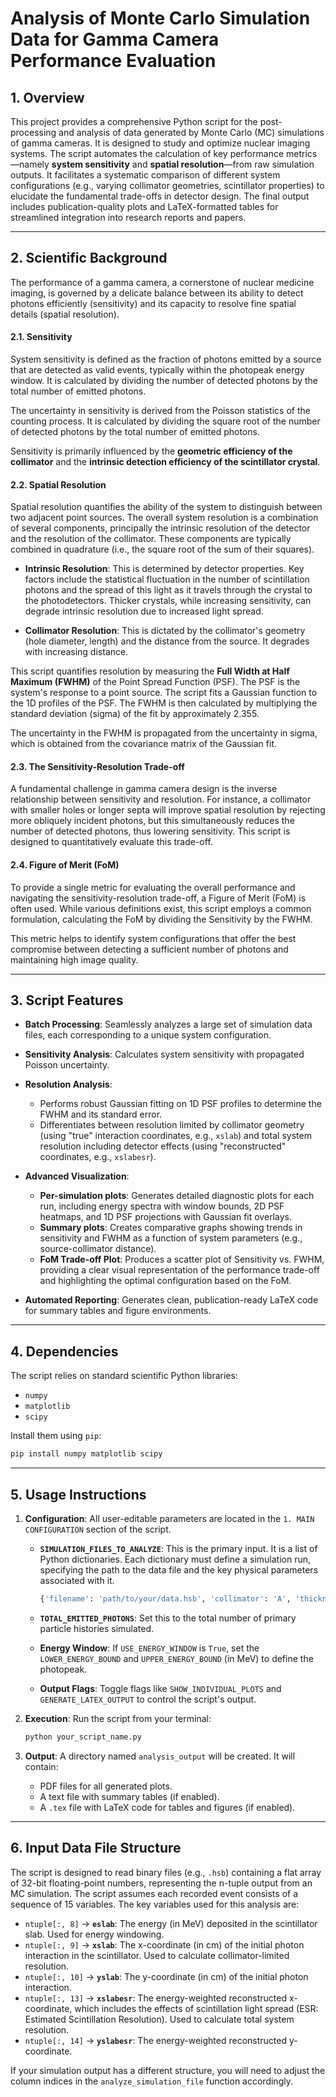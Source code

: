 # Analysis of Monte Carlo Simulation Data for Gamma Camera Performance Evaluation

## 1. Overview

This project provides a comprehensive Python script for the post-processing and analysis of data generated by Monte Carlo (MC) simulations of gamma cameras. It is designed to study and optimize nuclear imaging systems. The script automates the calculation of key performance metrics—namely **system sensitivity** and **spatial resolution**—from raw simulation outputs. It facilitates a systematic comparison of different system configurations (e.g., varying collimator geometries, scintillator properties) to elucidate the fundamental trade-offs in detector design. The final output includes publication-quality plots and LaTeX-formatted tables for streamlined integration into research reports and papers.

---

## 2. Scientific Background

The performance of a gamma camera, a cornerstone of nuclear medicine imaging, is governed by a delicate balance between its ability to detect photons efficiently (sensitivity) and its capacity to resolve fine spatial details (spatial resolution).

#### 2.1. Sensitivity

System sensitivity is defined as the fraction of photons emitted by a source that are detected as valid events, typically within the photopeak energy window. It is calculated by dividing the number of detected photons by the total number of emitted photons.

The uncertainty in sensitivity is derived from the Poisson statistics of the counting process. It is calculated by dividing the square root of the number of detected photons by the total number of emitted photons.

Sensitivity is primarily influenced by the **geometric efficiency of the collimator** and the **intrinsic detection efficiency of the scintillator crystal**.

#### 2.2. Spatial Resolution

Spatial resolution quantifies the ability of the system to distinguish between two adjacent point sources. The overall system resolution is a combination of several components, principally the intrinsic resolution of the detector and the resolution of the collimator. These components are typically combined in quadrature (i.e., the square root of the sum of their squares).

- **Intrinsic Resolution**: This is determined by detector properties. Key factors include the statistical fluctuation in the number of scintillation photons and the spread of this light as it travels through the crystal to the photodetectors. Thicker crystals, while increasing sensitivity, can degrade intrinsic resolution due to increased light spread.

- **Collimator Resolution**: This is dictated by the collimator's geometry (hole diameter, length) and the distance from the source. It degrades with increasing distance.

This script quantifies resolution by measuring the **Full Width at Half Maximum (FWHM)** of the Point Spread Function (PSF). The PSF is the system's response to a point source. The script fits a Gaussian function to the 1D profiles of the PSF. The FWHM is then calculated by multiplying the standard deviation (sigma) of the fit by approximately 2.355.

The uncertainty in the FWHM is propagated from the uncertainty in sigma, which is obtained from the covariance matrix of the Gaussian fit.

#### 2.3. The Sensitivity-Resolution Trade-off

A fundamental challenge in gamma camera design is the inverse relationship between sensitivity and resolution. For instance, a collimator with smaller holes or longer septa will improve spatial resolution by rejecting more obliquely incident photons, but this simultaneously reduces the number of detected photons, thus lowering sensitivity. This script is designed to quantitatively evaluate this trade-off.

#### 2.4. Figure of Merit (FoM)

To provide a single metric for evaluating the overall performance and navigating the sensitivity-resolution trade-off, a Figure of Merit (FoM) is often used. While various definitions exist, this script employs a common formulation, calculating the FoM by dividing the Sensitivity by the FWHM.

This metric helps to identify system configurations that offer the best compromise between detecting a sufficient number of photons and maintaining high image quality.

---

## 3. Script Features

- **Batch Processing**: Seamlessly analyzes a large set of simulation data files, each corresponding to a unique system configuration.

- **Sensitivity Analysis**: Calculates system sensitivity with propagated Poisson uncertainty.

- **Resolution Analysis**:
    - Performs robust Gaussian fitting on 1D PSF profiles to determine the FWHM and its standard error.
    - Differentiates between resolution limited by collimator geometry (using "true" interaction coordinates, e.g., `xslab`) and total system resolution including detector effects (using "reconstructed" coordinates, e.g., `xslabesr`).

- **Advanced Visualization**:
    - **Per-simulation plots**: Generates detailed diagnostic plots for each run, including energy spectra with window bounds, 2D PSF heatmaps, and 1D PSF projections with Gaussian fit overlays.
    - **Summary plots**: Creates comparative graphs showing trends in sensitivity and FWHM as a function of system parameters (e.g., source-collimator distance).
    - **FoM Trade-off Plot**: Produces a scatter plot of Sensitivity vs. FWHM, providing a clear visual representation of the performance trade-off and highlighting the optimal configuration based on the FoM.

- **Automated Reporting**: Generates clean, publication-ready LaTeX code for summary tables and figure environments.

---

## 4. Dependencies

The script relies on standard scientific Python libraries:

- `numpy`
- `matplotlib`
- `scipy`

Install them using `pip`:

```bash
pip install numpy matplotlib scipy
```

---

## 5. Usage Instructions

1.  **Configuration**: All user-editable parameters are located in the `1. MAIN CONFIGURATION` section of the script.

    - **`SIMULATION_FILES_TO_ANALYZE`**: This is the primary input. It is a list of Python dictionaries. Each dictionary must define a simulation run, specifying the path to the data file and the key physical parameters associated with it.

        ```python
        {'filename': 'path/to/your/data.hsb', 'collimator': 'A', 'thickness': 10, 'distance': 5}
        ```

    - **`TOTAL_EMITTED_PHOTONS`**: Set this to the total number of primary particle histories simulated.

    - **Energy Window**: If `USE_ENERGY_WINDOW` is `True`, set the `LOWER_ENERGY_BOUND` and `UPPER_ENERGY_BOUND` (in MeV) to define the photopeak.

    - **Output Flags**: Toggle flags like `SHOW_INDIVIDUAL_PLOTS` and `GENERATE_LATEX_OUTPUT` to control the script's output.

2.  **Execution**: Run the script from your terminal:

    ```bash
    python your_script_name.py
    ```

3.  **Output**: A directory named `analysis_output` will be created. It will contain:

    - PDF files for all generated plots.
    - A text file with summary tables (if enabled).
    - A `.tex` file with LaTeX code for tables and figures (if enabled).

---

## 6. Input Data File Structure

The script is designed to read binary files (e.g., `.hsb`) containing a flat array of 32-bit floating-point numbers, representing the n-tuple output from an MC simulation. The script assumes each recorded event consists of a sequence of 15 variables. The key variables used for this analysis are:

- `ntuple[:, 8]` -> **`eslab`**: The energy (in MeV) deposited in the scintillator slab. Used for energy windowing.
- `ntuple[:, 9]` -> **`xslab`**: The x-coordinate (in cm) of the initial photon interaction in the scintillator. Used to calculate collimator-limited resolution.
- `ntuple[:, 10]` -> **`yslab`**: The y-coordinate (in cm) of the initial photon interaction.
- `ntuple[:, 13]` -> **`xslabesr`**: The energy-weighted reconstructed x-coordinate, which includes the effects of scintillation light spread (ESR: Estimated Scintillation Resolution). Used to calculate total system resolution.
- `ntuple[:, 14]` -> **`yslabesr`**: The energy-weighted reconstructed y-coordinate.

If your simulation output has a different structure, you will need to adjust the column indices in the `analyze_simulation_file` function accordingly.
